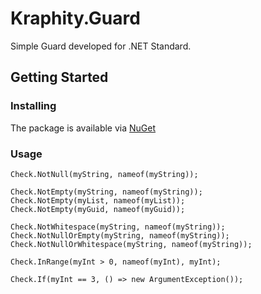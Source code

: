 # Kraphity.Guard
Simple Guard developed for .NET Standard.

## Getting Started
### Installing
The package is available via [NuGet](https://www.nuget.org/packages/Kraphity.Guard)

### Usage
```
Check.NotNull(myString, nameof(myString));

Check.NotEmpty(myString, nameof(myString));
Check.NotEmpty(myList, nameof(myList));
Check.NotEmpty(myGuid, nameof(myGuid));

Check.NotWhitespace(myString, nameof(myString));
Check.NotNullOrEmpty(myString, nameof(myString));
Check.NotNullOrWhitespace(myString, nameof(myString));

Check.InRange(myInt > 0, nameof(myInt), myInt);

Check.If(myInt == 3, () => new ArgumentException());
```
